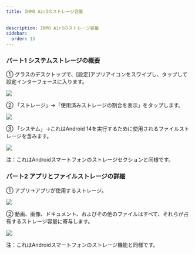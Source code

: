 ```yaml
---  
title: INMO Air3のストレージ容量  
  
  
description: INMO Air3のストレージ容量  
sidebar:  
  order: 13  
---  
```

  
  
### パート1 システムストレージの概要  
  
  
① グラスのデスクトップで、[設定]アプリアイコンをスワイプし、タップして設定インターフェースに入ります。  
  
  
![](public/images/air3/jp/storage-space-1.png)  
  
  
② 「ストレージ」→「使用済みストレージの割合を表示」をタップします。  
  
  
![](public/images/air3/jp/storage-space-2.png)  
  
  
③ 「システム」→これはAndroid 14を実行するために使用されるファイルストレージを含みます。  
  
  
![](public/images/air3/jp/storage-space-3.png)  
  
  
注：これはAndroidスマートフォンのストレージセクションと同様です。  
  
  
### パート2 アプリとファイルストレージの詳細  
  
  
① アプリ→アプリが使用するストレージ。  
  
  
![](public/images/air3/jp/storage-space-4.png)  
  
  
② 動画、画像、ドキュメント、およびその他のファイルはすべて、それらが占有するストレージ容量に寄与します。  
  
  
![](public/images/air3/jp/storage-space-5.png)  
  
  
注：これはAndroidスマートフォンのストレージ機能と同様です。